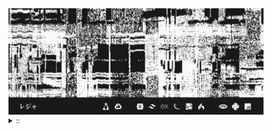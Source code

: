 <img src="./banner.png">
<details><summary> :: </summary>
<!--START_SECTION:waka-->

```
From: 09 August 2024 - To: 09 October 2024

Total Time: 411 hrs 17 mins

Python                     187 hrs 5 mins  //////////---------------   41.81 %
JavaScript                 51 hrs 48 mins  ///----------------------   11.58 %
Other                      36 hrs 11 mins  //-----------------------   08.09 %
```

<!--END_SECTION:waka-->
</details>
